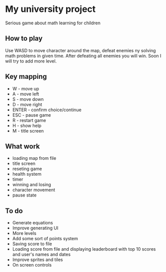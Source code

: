 # My university project 
Serious game about math learning for children

## How to play
Use WASD to move character around the map, defeat enemies ny solving math problems in given time. After defeating all enemies you will win. Soon I will try to add more level.

## Key mapping
* W - move up
* A - move left
* S - move down
* D - move right
* ENTER - confirm choice/continue
* ESC - pause game
* R - restart game
* H - show help
* M - title screen

## What work
* loading map from file
* title screen
* reseting game
* health system
* timer
* winning and losing
* character movement
* pause state

## To do
* Generate equations
* Improve generating UI
* More levels
* Add some sort of points system
* Saving score to file 
* Loading score from file and displaying leaderboard with top 10 scores and user's names and dates
* Improve sprites and tiles
* On screen controls